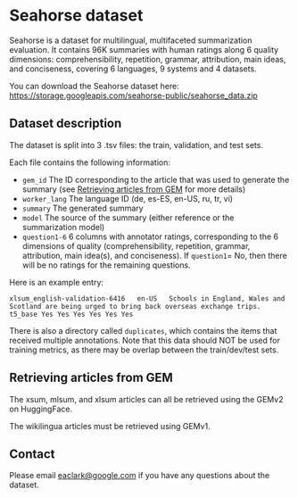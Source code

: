 # Seahorse dataset

Seahorse is a dataset for multilingual, multifaceted summarization evaluation.
It contains 96K summaries with human ratings along 6 quality dimensions: comprehensibility, repetition, grammar, attribution, main ideas, and conciseness, covering 6 languages, 9 systems and 4 datasets.

You can download the Seahorse dataset here: https://storage.googleapis.com/seahorse-public/seahorse_data.zip

## Dataset description

The dataset is split into 3 .tsv files: the train, validation, and test sets.

Each file contains the following information:
* `gem_id` The ID corresponding to the article that was used to generate the summary (see [Retrieving articles from GEM](https://github.com/google-research-datasets/seahorse/edit/main/README.md#retrieving-articles-from-gem) for more details)
* `worker_lang` The language ID (de, es-ES, en-US, ru, tr, vi) 
* `summary` The generated summary
* `model` The source of the summary (either reference or the summarization model)
* `question1-6` 6 columns with annotator ratings, corresponding to the 6 dimensions of quality (comprehensibility, repetition, grammar, attribution, main idea(s), and conciseness). If `question1`= No, then there will be no ratings for the remaining questions.

Here is an example entry:
```
xlsum_english-validation-6416	en-US	Schools in England, Wales and Scotland are being urged to bring back overseas exchange trips.	t5_base	Yes	Yes	Yes	Yes	Yes	Yes
```

There is also a directory called `duplicates`, which contains the items that received multiple annotations. Note that this data should NOT be used for training metrics, as there may be overlap between the train/dev/test sets.

## Retrieving articles from GEM

The xsum, mlsum, and xlsum articles can all be retrieved using the GEMv2 on HuggingFace.

The wikilingua articles must be retrieved using GEMv1.

## Contact

Please email eaclark@google.com if you have any questions about the dataset.

